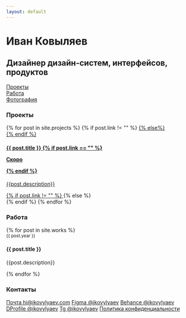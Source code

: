 ```yaml
---
layout: default
---
```

<div class='container-fluid'>
    <div class='row'>
        <div class='col-md-8 col-12'>
            <h1 class='main-color'>Иван Ковыляев</h1>
            <h2 class='h1'>Дизайнер дизайн-систем, интерфейсов, продуктов</h2>
        </div>
        <div class='col-md-4 col-12'>
            <a href='{{site.url}}/projects'>Проекты</a><br>
            <a href='{{site.url}}/work'>Работа</a><br>
            <a href='{{site.url}}/photo'>Фотография</a>
        </div>
    </div>
    <div class='row'>   
        <div class='col-md-4 col-12'>
        <h3>Проекты</h3>
        {% for post in site.projects %}
            {% if post.link != "" %}
                <a href="{{ post.link }}" target="_blank" class="mt-3">
            {% else%}
                <div class="mt-3">
            {% endif %}
                <h4>{{ post.title }} 
                {% if post.link == "" %}
                    <p class='badge'>Скоро</p>
                {% endif %}
                </h4>
                <p>{{post.description}}</p>
            {% if post.link != "" %}
                </a>
            {% else %}
                </div>
            {% endif %}
        {% endfor %}
        </div>   
        <div class='col-md-4 col-12'>
        <h3>Работа</h3>
        {% for post in site.works %}
            <div class="mt-3">
                <small>{{ post.year }}</small>
                <h4>{{ post.title }}</h4>
                <p>{{post.description}}</p>
            </div>
        {% endfor %}
        </div>
        <div class='col-md-4 col-12'>
        <h3>Контакты</h3>
        <a class='mt-3 par link-contact' href='mailto:hi@ikovylyaev.com' target="_blank">Почта hi@ikovylyaev.com</a>
        <a class='par link-contact' href='https://figma.com/@ikovylyaev' target="_blank">Figma @ikovylyaev</a>
        <a class='par link-contact' href='https://behance.net/ikovylyaev' target="_blank">Behance @ikovylyaev</a>
        <a class='par link-contact' href='https://dprofile.ru/ikovylyaev' target="_blank">DProfile @ikovylyaev</a>
        <a class='par link-contact' href='https://t.me/ikovylyaev' target="_blank">Tg @ikovylyaev</a>
        <a class='mt-5 secondary-link' href='{{site.url}}/policy' target="">Политика конфиденциальности</a>
        </div>
    </div>
</div>
